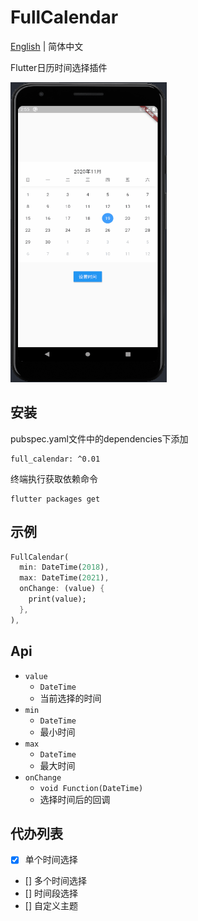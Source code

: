 # FullCalendar

[English](./README.md) | 简体中文

Flutter日历时间选择插件

<img src="./preview/preview-01.gif" width=250 height=480/>

## 安装
pubspec.yaml文件中的dependencies下添加
```
full_calendar: ^0.01
```

终端执行获取依赖命令
```
flutter packages get
```

## 示例
```dart
FullCalendar(
  min: DateTime(2018),
  max: DateTime(2021),
  onChange: (value) {
    print(value);
  },
),
```

## Api
- ```value```
  - ```DateTime```
  - 当前选择的时间
- ```min```
  - ```DateTime```
  - 最小时间
- ```max```
  - ```DateTime```
  - 最大时间
- ```onChange```
  - ```void Function(DateTime)```
  - 选择时间后的回调

## 代办列表
- [x] 单个时间选择
- [] 多个时间选择
- [] 时间段选择
- [] 自定义主题
